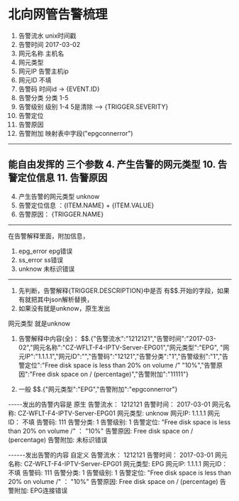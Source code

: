 # 北向网管告警梳理

1. 告警流水  unix时间戳
2. 告警时间 2017-03-02
3. 网元名称 主机名 
4. 网元类型 
5. 网元IP 告警主机ip
6. 网元ID 不填
7. 告警码  时间id -> {EVENT.ID}
8. 告警分类 分类 1-5
9. 告警级别 级别 1-4 5是清除   --> {TRIGGER.SEVERITY}
10. 告警定位 
11. 告警原因
12. 告警附加 映射表中字段("epgconnerror")

------------
能自由发挥的 三个参数
4. 产生告警的网元类型 
10. 告警定位信息 
11. 告警原因
--------
4. 产生告警的网元类型  unknow
10. 告警定位信息 ：{ITEM.NAME} + {ITEM.VALUE}
11. 告警原因： {TRIGGER.NAME}

---------
在告警解释里面，附加信息，
1. epg_error  epg错误
2. ss_error ss错误
3. unknow  未标识错误
-----------------
1. 先判断，告警解释{TRIGGER.DESCRIPTION}中是否 有$$.开始的字段，如果有就把其中json解析替换，
2. 如果没有就是unknow，原生发出

网元类型  就是unknow

1. 告警解释中内容(全)：
$$.{"告警流水":"1212121","告警时间":"2017-03-02","网元名称":"CZ-WFLT-F4-IPTV-Server-EPG01","网元类型":"EPG", "网元IP":"1.1.1.1","网元ID":"","告警码":"12121","告警分类":"1","告警级别":"1","告警定位":"Free disk space is less than 20% on volume /" "10%","告警原因":"Free disk space on / (percentage)","告警附加":"11111"}

2. 一般
$$.{"网元类型":"EPG","告警附加":"epgconnerror"}

-----发出的告警内容是 原生
告警流水： 1212121
告警时间： 2017-03-01
网元名称: CZ-WFLT-F4-IPTV-Server-EPG01 
网元类型: unknow 
网元IP: 1.1.1.1
网元ID： 不填
告警码: 111
告警分类: 1
告警级别: 1
告警定位: "Free disk space is less than 20% on volume /" ： "10%" 
告警原因: Free disk space on / (percentage)
告警附加: 未标识错误

------发出告警的内容 自定义
告警流水： 1212121
告警时间： 2017-03-01
网元名称: CZ-WFLT-F4-IPTV-Server-EPG01 
网元类型: EPG 
网元IP: 1.1.1.1
网元ID： 不填
告警码: 111
告警分类: 1
告警级别: 1
告警定位: "Free disk space is less than 20% on volume /" ： "10%" 
告警原因: Free disk space on / (percentage)
告警附加: EPG连接错误